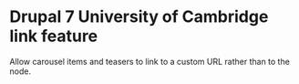 Drupal 7 University of Cambridge link feature
=============================================

Allow carousel items and teasers to link to a custom URL rather than to the node.
